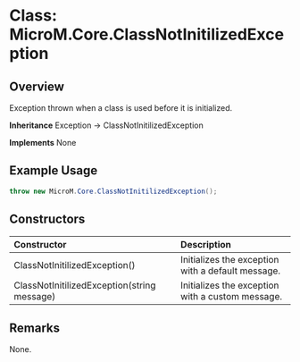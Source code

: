 # Class: MicroM.Core.ClassNotInitilizedException
## Overview
Exception thrown when a class is used before it is initialized.

**Inheritance**
Exception -> ClassNotInitilizedException

**Implements**
None

## Example Usage
```csharp
throw new MicroM.Core.ClassNotInitilizedException();
```
## Constructors
| Constructor | Description |
|:------------|:-------------|
| ClassNotInitilizedException() | Initializes the exception with a default message. |
| ClassNotInitilizedException(string message) | Initializes the exception with a custom message. |

## Remarks
None.


